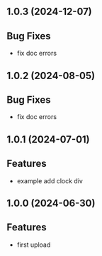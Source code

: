 ## 1.0.3 (2024-12-07)

## Bug Fixes

- fix doc errors

## 1.0.2 (2024-08-05)

## Bug Fixes

- fix doc errors

## 1.0.1 (2024-07-01)

## Features

- example add clock div

## 1.0.0 (2024-06-30)

## Features

- first upload
